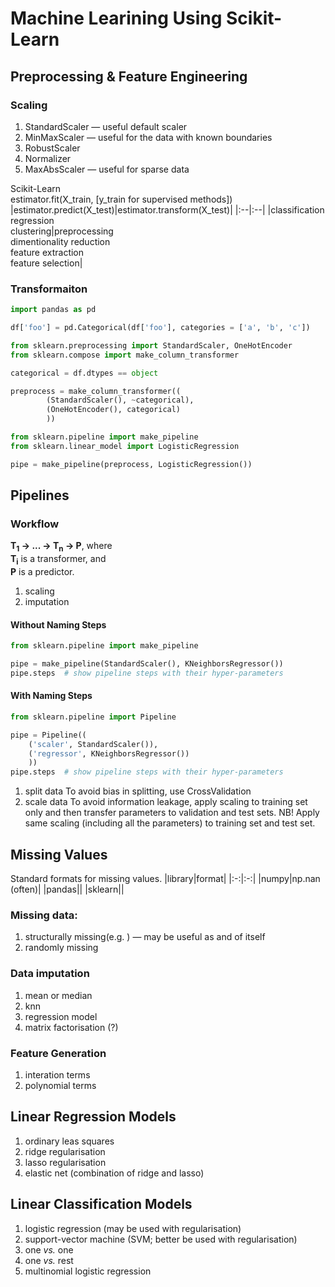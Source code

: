 # Machine Learining Using Scikit-Learn

## Preprocessing & Feature Engineering

### Scaling
1. StandardScaler — useful default scaler
2. MinMaxScaler — useful for the data with known boundaries
3. RobustScaler
4. Normalizer
5. MaxAbsScaler — useful for sparse data


Scikit-Learn<br/>
estimator.fit(X_train, [y_train for supervised methods])
|estimator.predict(X_test)|estimator.transform(X_test)|
|:--|:--|
|classification<br/>regression<br/>clustering|preprocessing<br/>dimentionality reduction<br/>feature extraction<br/>feature selection|

### Transformaiton
```python
import pandas as pd

df['foo'] = pd.Categorical(df['foo'], categories = ['a', 'b', 'c'])

from sklearn.preprocessing import StandardScaler, OneHotEncoder
from sklearn.compose import make_column_transformer

categorical = df.dtypes == object

preprocess = make_column_transformer((
        (StandardScaler(), ~categorical),
        (OneHotEncoder(), categorical)
        ))

from sklearn.pipeline import make_pipeline
from sklearn.linear_model import LogisticRegression

pipe = make_pipeline(preprocess, LogisticRegression())
```

## Pipelines

### Workflow

**T<sub>1</sub> &#8594; ... &#8594; T<sub>n</sub> &#8594; P**, where<br/>
**T<sub>i</sub>** is a transformer, and<br/>
**P** is a predictor.
1. scaling
2. imputation


#### Without Naming Steps
```python
from sklearn.pipeline import make_pipeline

pipe = make_pipeline(StandardScaler(), KNeighborsRegressor())
pipe.steps  # show pipeline steps with their hyper-parameters
```
#### With Naming Steps
```python 
from sklearn.pipeline import Pipeline

pipe = Pipeline((
	('scaler', StandardScaler()),
	('regressor', KNeighborsRegressor())
	))
pipe.steps  # show pipeline steps with their hyper-parameters
```


1. split data
To avoid bias in splitting, use CrossValidation
2. scale data
To avoid information leakage, apply scaling to training set only and then transfer parameters to validation and test sets.
NB! Apply same scaling (including all the parameters) to training set and test set.

## Missing Values

Standard formats for missing values.
|library|format|
|:-:|:-:|
|numpy|np.nan (often)|
|pandas||
|sklearn||

### Missing data:<br/>
1. structurally missing(e.g. ) — may be useful as and of itself
2. randomly missing

### Data imputation
1. mean or median
2. knn
3. regression model
4. matrix factorisation (?)
### Feature Generation
1. interation terms
2. polynomial terms 
## Linear Regression Models
1. ordinary leas squares
2. ridge regularisation
3. lasso regularisation
4. elastic net (combination of ridge and lasso)

## Linear Classification Models
1. logistic regression (may be used with regularisation)
2. support-vector machine (SVM; better be used with regularisation)
3. one *vs.* one
4. one *vs.* rest
5. multinomial logistic regression


